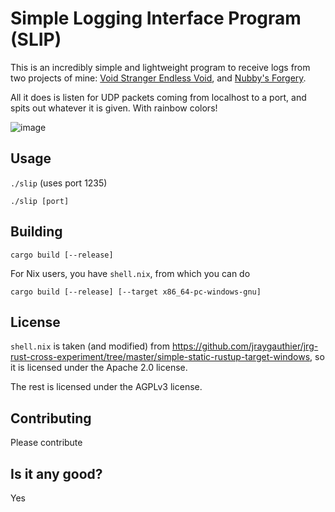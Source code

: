 # Simple Logging Interface Program (SLIP)
This is an incredibly simple and lightweight program to receive logs from two projects of mine: [Void Stranger Endless Void](https://github.com/skirlez/void-stranger-endless-void), and [Nubby's Forgery](https://github.com/Skirlez/nubbys-forgery).

All it does is listen for UDP packets coming from localhost to a port, and spits out whatever it is given. With rainbow colors!

![image](https://github.com/user-attachments/assets/f987b062-1312-405c-8cbd-adb774942f89)

## Usage
`./slip` (uses port 1235)

`./slip [port]`

## Building
`cargo build [--release]`

For Nix users, you have `shell.nix`, from which you can do

`cargo build [--release] [--target x86_64-pc-windows-gnu]`

## License
`shell.nix` is taken (and modified) from https://github.com/jraygauthier/jrg-rust-cross-experiment/tree/master/simple-static-rustup-target-windows, so it is licensed under the Apache 2.0 license.

The rest is licensed under the AGPLv3 license.

## Contributing
Please contribute

## Is it any good?
Yes
